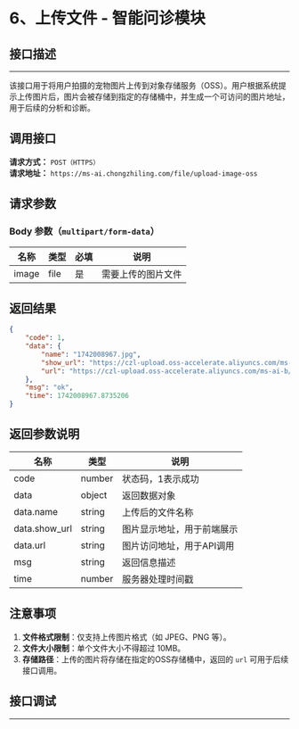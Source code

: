 # 6、上传文件 - 智能问诊模块

## 接口描述
---
该接口用于将用户拍摄的宠物图片上传到对象存储服务（OSS）。用户根据系统提示上传图片后，图片会被存储到指定的存储桶中，并生成一个可访问的图片地址，用于后续的分析和诊断。

## 调用接口
**请求方式：** `POST（HTTPS）`  
**请求地址：** `https://ms-ai.chongzhiling.com/file/upload-image-oss`

## 请求参数
### Body 参数（`multipart/form-data`）
| 名称            | 类型   | 必填 | 说明                  |
| --------------- | ------ | ---- | --------------------- |
| image           | file   | 是   | 需要上传的图片文件    |


## 返回结果
```json
{
    "code": 1,
    "data": {
        "name": "1742008967.jpg",
        "show_url": "https://czl-upload.oss-accelerate.aliyuncs.com/ms-ai-b/20250315/1742008967OKlfqRjb.jpg",
        "url": "https://czl-upload.oss-accelerate.aliyuncs.com/ms-ai-b/20250315/1742008967OKlfqRjb.jpg"
    },
    "msg": "ok",
    "time": 1742008967.8735206
}
```

## 返回参数说明
| 名称              | 类型   | 说明                                         |
|-------------------|--------|----------------------------------------------|
| code              | number | 状态码，1表示成功                            |
| data              | object | 返回数据对象                                 |
| data.name         | string | 上传后的文件名称                             |
| data.show_url     | string | 图片显示地址，用于前端展示                   |
| data.url          | string | 图片访问地址，用于API调用                    |
| msg               | string | 返回信息描述                                 |
| time              | number | 服务器处理时间戳                             |

## 注意事项
1. **文件格式限制**：仅支持上传图片格式（如 JPEG、PNG 等）。
2. **文件大小限制**：单个文件大小不得超过 10MB。
3. **存储路径**：上传的图片将存储在指定的OSS存储桶中，返回的 `url` 可用于后续接口调用。

## 接口调试
---
<script setup>  
import SwaggerUI from '../../../../src/components/SwaggerUI.vue'  
</script>  

<ClientOnly>  
  <SwaggerUI   
    tag="upload-image-oss"   
    type="post"   
    path="/file/upload-image-oss"   
  />  
</ClientOnly>


